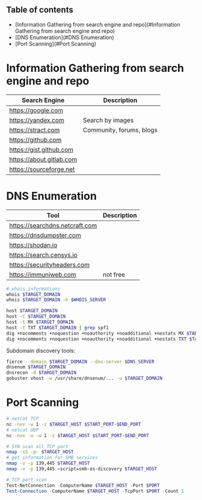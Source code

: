 ## Table of contents
- [Information Gathering from search engine and repo](#Information Gathering from search engine and repo)
- [DNS Enumeration](#DNS Enumeration)
- [Port Scanning](#Port Scanning)

# Information Gathering from search engine and repo

| Search Engine         | Description                       |
|-----------------------|-----------------------------------|
| https://google.com    |                                   |
| https://yandex.com    | Search by images                  |
| https://stract.com    | Community, forums, blogs          |
| https://github.com    |                                   |
| https://gist.github.com   |                               |
| https://about.gitlab.com  |                               |
| https://sourceforge.net   |                               |

# DNS Enumeration

| Tool                              | Description                       |
|-----------------------------------|-----------------------------------|
| https://searchdns.netcraft.com    |                                   |
| https://dnsdumpster.com           |                                   |
| https://shodan.io                 |                                   |
| https://search.censys.io          |                                   |
| https://securityheaders.com       |                                   |
| https://immuniweb.com             | not free                          |

``` bash
# whois informations
whois $TARGET_DOMAIN
whois $TARGET_DOMAIN -h $WHOIS_SERVER
```

``` bash
host $TARGET_DOMAIN
host -C $TARGET_DOMAIN
host -t MX $TARGET_DOMAIN
host -t TXT $TARGET_DOMAIN | grep spf1
dig +nocomments +noquestion +noauthority +noadditional +nostats MX $TARGET_DOMAIN
dig +nocomments +noquestion +noauthority +noadditional +nostats TXT $TARGET_DOMAIN
```

Subdomain discovery tools:
``` bash
fierce --domain $TARGET_DOMAIN --dns-server $DNS_SERVER
dnsenum $TARGET_DOMAIN
dnsrecon -d $TARGET_DOMAIN
gobuster vhost -w /usr/share/dnsenum/... -u $TARGET_DOMAIN
```

# Port Scanning

``` bash
# netcat TCP
nc -nvv -w 1 -z $TARGET_HOST $START_PORT-$END_PORT
# netcat UDP
nc -nvv -u -w 1 -z $TARGET_HOST $START_PORT-$END_PORT
```

``` bash
# SYN scan all TCP port
nmap -sS -p- $TARGET_HOST
# get information for SMB services
nmap -v -p 139,445 $TARGET_HOST
nmap -v -p 139,445 —script=smb-os-discovery $TARGET_HOST
```

``` powershell
# TCP port scan
Test-NetConnection -ComputerName $TARGET_HOST -Port $PORT
Test-Connection -ComputerName $TARGET_HOST -TcpPort $PORT -Count 1
```
